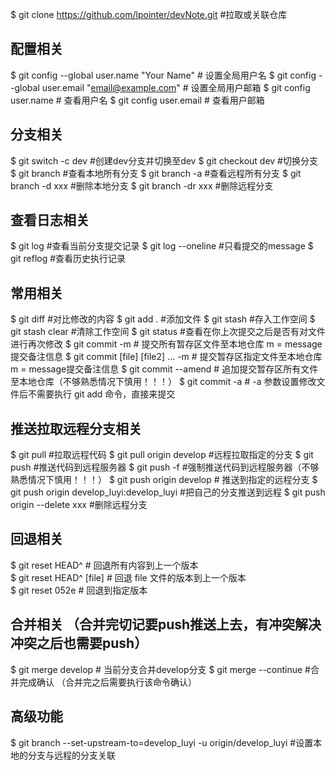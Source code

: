 
$ git clone https://github.com/lpointer/devNote.git #拉取或关联仓库

## 配置相关
$ git config --global user.name "Your Name"		# 设置全局用户名
$ git config --global user.email "email@example.com"	# 设置全局用户邮箱
$ git config user.name  # 查看用户名
$ git config user.email # 查看用户邮箱

## 分支相关
$ git switch -c dev 	#创建dev分支并切换至dev
$ git checkout dev	#切换分支
$ git branch #查看本地所有分支
$ git branch -a #查看远程所有分支
$ git branch -d xxx	#删除本地分支
$ git branch -dr xxx #删除远程分支

## 查看日志相关
$ git log 	 #查看当前分支提交记录
$ git log --oneline #只看提交的message
$ git reflog #查看历史执行记录

## 常用相关
$ git diff   #对比修改的内容
$ git add .  #添加文件
$ git stash   #存入工作空间
$ git stash clear   #清除工作空间
$ git status #查看在你上次提交之后是否有对文件进行再次修改
$ git commit -m # 提交所有暂存区文件至本地仓库 m = message提交备注信息
$ git commit [file] [file2] ... -m # 提交暂存区指定文件至本地仓库 m = message提交备注信息
$ git commit --amend	# 追加提交暂存区所有文件至本地仓库（不够熟悉情况下慎用！！！）
$ git commit -a		# -a 参数设置修改文件后不需要执行 git add 命令，直接来提交

## 推送拉取远程分支相关
$ git pull #拉取远程代码
$ git pull origin develop	#远程拉取指定的分支
$ git push #推送代码到远程服务器
$ git push -f #强制推送代码到远程服务器（不够熟悉情况下慎用！！！）
$ git push origin develop # 推送到指定的远程分支
$ git push origin develop_luyi:develop_luyi #把自己的分支推送到远程
$ git push origin --delete xxx	#删除远程分支

## 回退相关
$ git reset HEAD^            # 回退所有内容到上一个版本  
$ git reset HEAD^ [file] 	 # 回退 file 文件的版本到上一个版本  
$ git reset 052e            # 回退到指定版本

## 合并相关	（合并完切记要push推送上去，有冲突解决冲突之后也需要push）
$ git merge develop # 当前分支合并develop分支
$ git merge --continue	#合并完成确认 （合并完之后需要执行该命令确认） 

## 高级功能
$ git branch --set-upstream-to=develop_luyi -u origin/develop_luyi #设置本地的分支与远程的分支关联
